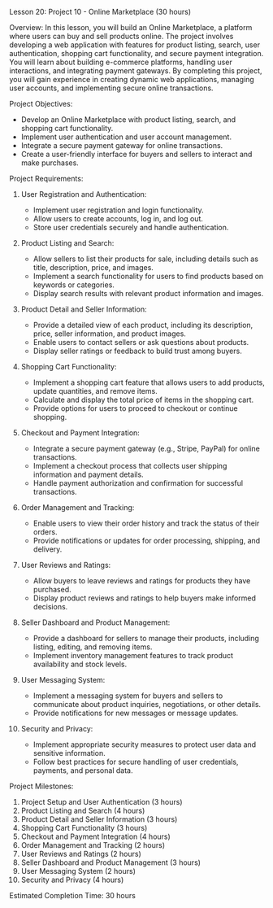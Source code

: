 Lesson 20: Project 10 - Online Marketplace (30 hours)

Overview:
In this lesson, you will build an Online Marketplace, a platform where users can buy and sell products online. The project involves developing a web application with features for product listing, search, user authentication, shopping cart functionality, and secure payment integration. You will learn about building e-commerce platforms, handling user interactions, and integrating payment gateways. By completing this project, you will gain experience in creating dynamic web applications, managing user accounts, and implementing secure online transactions.

Project Objectives:
- Develop an Online Marketplace with product listing, search, and shopping cart functionality.
- Implement user authentication and user account management.
- Integrate a secure payment gateway for online transactions.
- Create a user-friendly interface for buyers and sellers to interact and make purchases.

Project Requirements:
1. User Registration and Authentication:
   - Implement user registration and login functionality.
   - Allow users to create accounts, log in, and log out.
   - Store user credentials securely and handle authentication.

2. Product Listing and Search:
   - Allow sellers to list their products for sale, including details such as title, description, price, and images.
   - Implement a search functionality for users to find products based on keywords or categories.
   - Display search results with relevant product information and images.

3. Product Detail and Seller Information:
   - Provide a detailed view of each product, including its description, price, seller information, and product images.
   - Enable users to contact sellers or ask questions about products.
   - Display seller ratings or feedback to build trust among buyers.

4. Shopping Cart Functionality:
   - Implement a shopping cart feature that allows users to add products, update quantities, and remove items.
   - Calculate and display the total price of items in the shopping cart.
   - Provide options for users to proceed to checkout or continue shopping.

5. Checkout and Payment Integration:
   - Integrate a secure payment gateway (e.g., Stripe, PayPal) for online transactions.
   - Implement a checkout process that collects user shipping information and payment details.
   - Handle payment authorization and confirmation for successful transactions.

6. Order Management and Tracking:
   - Enable users to view their order history and track the status of their orders.
   - Provide notifications or updates for order processing, shipping, and delivery.

7. User Reviews and Ratings:
   - Allow buyers to leave reviews and ratings for products they have purchased.
   - Display product reviews and ratings to help buyers make informed decisions.

8. Seller Dashboard and Product Management:
   - Provide a dashboard for sellers to manage their products, including listing, editing, and removing items.
   - Implement inventory management features to track product availability and stock levels.

9. User Messaging System:
   - Implement a messaging system for buyers and sellers to communicate about product inquiries, negotiations, or other details.
   - Provide notifications for new messages or message updates.

10. Security and Privacy:
    - Implement appropriate security measures to protect user data and sensitive information.
    - Follow best practices for secure handling of user credentials, payments, and personal data.

Project Milestones:
1. Project Setup and User Authentication (3 hours)
2. Product Listing and Search (4 hours)
3. Product Detail and Seller Information (3 hours)
4. Shopping Cart Functionality (3 hours)
5. Checkout and Payment Integration (4 hours)
6. Order Management and Tracking (2 hours)
7. User Reviews and Ratings (2 hours)
8. Seller Dashboard and Product Management (3 hours)
9. User Messaging System (2 hours)
10. Security and Privacy (4 hours)

Estimated Completion Time: 30 hours